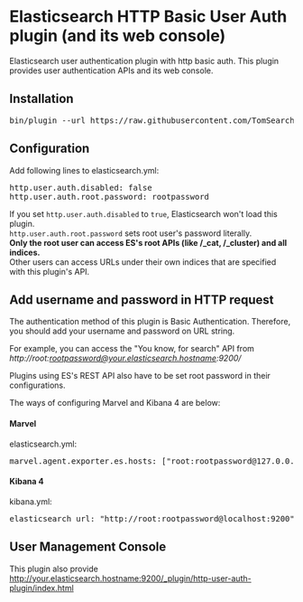 # Elasticsearch HTTP Basic User Auth plugin (and its web console)

Elasticsearch user authentication plugin with http basic auth.
This plugin provides user authentication APIs and its web console. 

## Installation 
<pre>
bin/plugin --url https://raw.githubusercontent.com/TomSearch/elasticsearch-http-user-auth/master/jar/http-user-auth-plugin-1.0-SNAPSHOT.jar --install http-user-auth-plugin`
</pre>

## Configuration
Add following lines to elasticsearch.yml:
<pre>
http.user.auth.disabled: false
http.user.auth.root.password: rootpassword
</pre>

If you set `http.user.auth.disabled` to `true`, Elasticsearch won't load this plugin.  
`http.user.auth.root.password` sets root user's password literally.  
**Only the root user can access ES's root APIs (like /_cat, /_cluster) and all indices.**  
Other users can access URLs under their own indices that are specified with this plugin's API.  

## Add username and password in HTTP request 
The authentication method of this plugin is Basic Authentication. Therefore, you should add your username and password on URL string. 

For example, you can access the "You know, for search" API from *http://root:rootpassword@your.elasticsearch.hostname:9200/*

Plugins using ES's REST API also have to be set root password in their configurations.

The ways of configuring Marvel and Kibana 4 are below: 

#### Marvel 
elasticsearch.yml:
<pre>
marvel.agent.exporter.es.hosts: ["root:rootpassword@127.0.0.1:9200"]
</pre>

#### Kibana 4
kibana.yml: 
<pre>
elasticsearch_url: "http://root:rootpassword@localhost:9200"
</pre>


## User Management Console

This plugin also provide 
http://your.elasticsearch.hostname:9200/_plugin/http-user-auth-plugin/index.html

